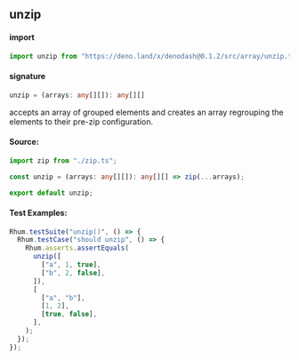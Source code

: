 
## unzip

#### import
```typescript
import unzip from "https://deno.land/x/denodash@0.1.2/src/array/unzip.ts"
```

#### signature
```typescript
unzip = (arrays: any[][]): any[][]
```

accepts an array of grouped elements and creates an array regrouping the elements to their pre-zip configuration.

#### Source:

```typescript
import zip from "./zip.ts";

const unzip = (arrays: any[][]): any[][] => zip(...arrays);

export default unzip;

```

#### Test Examples: 

```typescript
Rhum.testSuite("unzip()", () => {
  Rhum.testCase("should unzip", () => {
    Rhum.asserts.assertEquals(
      unzip([
        ["a", 1, true],
        ["b", 2, false],
      ]),
      [
        ["a", "b"],
        [1, 2],
        [true, false],
      ],
    );
  });
});
```

  